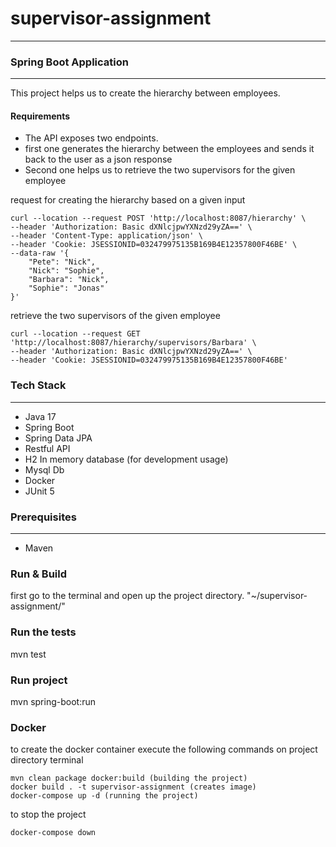 # supervisor-assignment

___
### Spring Boot Application

---
This project helps us to create the hierarchy between employees.

#### Requirements
- The API exposes two endpoints.
- first one generates the hierarchy between the employees and sends it back to the user as a json response
- Second one helps us to retrieve the two supervisors for the given employee


request for creating the hierarchy based on a given input
```curl
curl --location --request POST 'http://localhost:8087/hierarchy' \
--header 'Authorization: Basic dXNlcjpwYXNzd29yZA==' \
--header 'Content-Type: application/json' \
--header 'Cookie: JSESSIONID=032479975135B169B4E12357800F46BE' \
--data-raw '{
    "Pete": "Nick",
    "Nick": "Sophie",
    "Barbara": "Nick",
    "Sophie": "Jonas"
}'
```

retrieve the two supervisors of the given employee
```curl
curl --location --request GET 'http://localhost:8087/hierarchy/supervisors/Barbara' \
--header 'Authorization: Basic dXNlcjpwYXNzd29yZA==' \
--header 'Cookie: JSESSIONID=032479975135B169B4E12357800F46BE'
```

### Tech Stack

---
- Java 17
- Spring Boot
- Spring Data JPA
- Restful API
- H2 In memory database (for development usage)
- Mysql Db
- Docker
- JUnit 5

### Prerequisites

---
- Maven

### Run & Build

first go to the terminal and open up the project directory. "~/supervisor-assignment/"

### Run the tests

mvn test

### Run project

mvn spring-boot:run

### Docker

to create the docker container execute the following commands on project directory terminal
```
mvn clean package docker:build (building the project)
docker build . -t supervisor-assignment (creates image)
docker-compose up -d (running the project)
```

to stop the project
```
docker-compose down
```